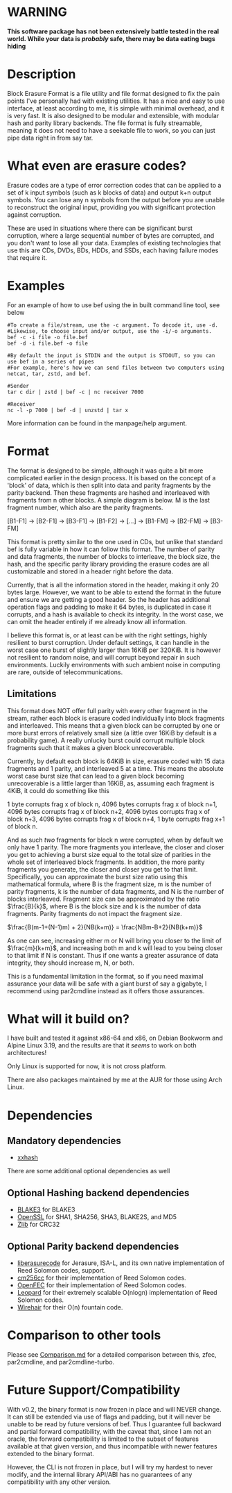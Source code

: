 # WARNING
**This software package has not been extensively battle tested in the real world. While your data is *probably* safe, there may be data eating bugs hiding**

# Description
Block Erasure Format is a file utility and file format designed to fix the pain points I've personally had with existing utilities. It has a nice and easy to use interface, at least according to me, it is simple with minimal overhead, and it is very fast. It is also designed to be modular and extensible, with modular hash and parity library backends. The file format is fully streamable, meaning it does not need to have a seekable file to work, so you can just pipe data right in from say tar.

# What even are erasure codes?
Erasure codes are a type of error correction codes that can be applied to a set of k input symbols (such as k blocks of data) and output k+n output symbols. You can lose any n symbols from the output before you are unable to reconstruct the original input, providing you with significant protection against corruption.

These are used in situations where there can be significant burst corruption, where a large sequential number of bytes are corrupted, and you don't want to lose all your data. Examples of existing technologies that use this are CDs, DVDs, BDs, HDDs, and SSDs, each having failure modes that require it.

# Examples
For an example of how to use bef using the in built command line tool, see below

```
#To create a file/stream, use the -c argument. To decode it, use -d.
#Likewise, to choose input and/or output, use the -i/-o arguments.
bef -c -i file -o file.bef
bef -d -i file.bef -o file

#By default the input is STDIN and the output is STDOUT, so you can use bef in a series of pipes
#For example, here's how we can send files between two computers using netcat, tar, zstd, and bef.

#Sender
tar c dir | zstd | bef -c | nc receiver 7000

#Receiver
nc -l -p 7000 | bef -d | unzstd | tar x
```

More information can be found in the manpage/help argument.

# Format
The format is designed to be simple, although it was quite a bit more complicated earlier in the design process. It is based on the concept of a 'block' of data, which is then split into data and parity fragments by the parity backend. Then these fragments are hashed and interleaved with fragments from n other blocks. A simple diagram is below. M is the last fragment number, which also are the parity fragments.

\[B1-F1\] -> \[B2-F1\] -> \[B3-F1\] -> \[B1-F2\] -> \[...\] -> \[B1-FM\] -> \[B2-FM\] -> \[B3-FM\]

This format is pretty similar to the one used in CDs, but unlike that standard bef is fully variable in how it can follow this format. The number of parity and data fragments, the number of blocks to interleave, the block size, the hash, and the specific parity library providing the erasure codes are all customizable and stored in a header right before the data.

Currently, that is all the information stored in the header, making it only 20 bytes large. However, we want to be able to extend the format in the future and ensure we are getting a good header. So the header has additional operation flags and padding to make it 64 bytes, is duplicated in case it corrupts, and a hash is available to check its integrity. In the worst case, we can omit the header entirely if we already know all information.

I believe this format is, or at least can be with the right settings, highly resilient to burst corruption. Under default settings, it can handle in the worst case one burst of slightly larger than 16KiB per 320KiB. It is however not resilient to random noise, and will corrupt beyond repair in such environments. Luckily environments with such ambient noise in computing are rare, outside of telecommunications.

## Limitations
This format does NOT offer full parity with every other fragment in the stream, rather each block is erasure coded individually into block fragments and interleaved. This means that a given block can be corrupted by one or more burst errors of relatively small size (a little over 16KiB by default is a probability game). A really unlucky burst could corrupt multiple block fragments such that it makes a given block unrecoverable.

Currently, by default each block is 64KiB in size, erasure coded with 15 data fragments and 1 parity, and interleaved 5 at a time. This means the absolute worst case burst size that can lead to a given block becoming unrecoverable is a little larger than 16KiB, as, assuming each fragment is 4KiB, it could do something like this

1 byte corrupts frag x of block n, 4096 bytes corrupts frag x of block n+1, 4096 bytes corrupts frag x of block n+2, 4096 bytes corrupts frag x of block n+3, 4096 bytes corrupts frag x of block n+4, 1 byte corrupts frag x+1 of block n.

And as such _two_ fragments for block n were corrupted, when by default we only have 1 parity. The more fragments you interleave, the closer and closer you get to achieving a burst size equal to the total size of parities in the whole set of interleaved block fragments. In addition, the more parity fragments you generate, the closer and closer you get to that limit. Specifically, you can approximate the burst size ratio using this mathematical formula, where B is the fragment size, m is the number of parity fragments, k is the number of data fragments, and N is the number of blocks interleaved. Fragment size can be approximated by the ratio $\frac{B}{k}$, where B is the block size and k is the number of data fragments. Parity fragments do not impact the fragment size.

$\frac{B(m-1+(N-1)m) + 2}{NB(k+m)} = \frac{NBm-B+2}{NB(k+m)}$

As one can see, increasing either m or N will bring you closer to the limit of $\frac{m}{k+m}$, and increasing both m and k will lead to you being closer to that limit if N is constant. Thus if one wants a greater assurance of data integrity, they should increase m, N, or both.

This is a fundamental limitation in the format, so if you need maximal assurance your data will be safe with a giant burst of say a gigabyte, I recommend using par2cmdline instead as it offers those assurances.

# What will it build on?
I have built and tested it against x86-64 and x86, on Debian Bookworm and Alpine Linux 3.19, and the results are that it _seems_ to work on both architectures!

Only Linux is supported for now, it is not cross platform.

There are also packages maintained by me at the AUR for those using Arch Linux.

# Dependencies


## Mandatory dependencies

- [xxhash](https://github.com/Cyan4973/xxHash)

There are some additional optional dependencies as well

## Optional Hashing backend dependencies
- [BLAKE3](https://github.com/BLAKE3-team/BLAKE3/tree/master/c) for BLAKE3
- [OpenSSL](https://www.openssl.org) for SHA1, SHA256, SHA3, BLAKE2S, and MD5
- [Zlib](https://github.com/madler/zlib) for CRC32

## Optional Parity backend dependencies
- [liberasurecode](https://github.com/openstack/liberasurecode) for Jerasure, ISA-L, and its own native implementation of Reed Solomon codes, support.
- [cm256cc](https://github.com/f4exb/cm256cc) for their implementation of Reed Solomon codes.
- [OpenFEC](https://github.com/OpenFEC/OpenFEC) for their implementation of Reed Solomon codes.
- [Leopard](https://github.com/catid/leopard) for their extremely scalable O(nlogn) implementation of Reed Solomon codes.
- [Wirehair](https://github.com/catid/wirehair) for their O(n) fountain code.

# Comparison to other tools
Please see [Comparison.md](Comparison.md) for a detailed comparison between this, zfec, par2cmdline, and par2cmdline-turbo.

# Future Support/Compatibility
With v0.2, the binary format is now frozen in place and will NEVER change. It can still be extended via use of flags and padding, but it will never be unable to be read by future versions of bef. Thus I guarantee full backward and partial forward compatibility, with the caveat that, since I am not an oracle, the forward compatibility is limited to the subset of features available at that given version, and thus incompatible with newer features extended to the binary format.

However, the CLI is not frozen in place, but I will try my hardest to never modify, and the internal library API/ABI has no guarantees of any compatibility with any other version.
